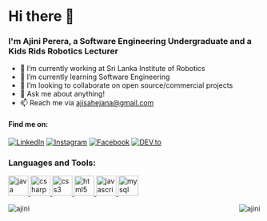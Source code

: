 <h1>Hi there 👋</h1>
<h3>I'm Ajini Perera, a Software Engineering Undergraduate and a Kids Rids Robotics Lecturer</h3>

- 🔭 I’m currently working at Sri Lanka Institute of Robotics
- 🌱 I’m currently learning Software Engineering
- 👯 I’m looking to collaborate on open source/commercial projects
- 💬 Ask me about anything! 
- 📫 Reach me via ajisahejana@gmail.com
<h4 align="left">Find me on:</h4>
<a href="https://www.linkedin.com/in/ajini-perera/" target="_blank"><img src="https://img.shields.io/badge/LinkedIn-%230077B5.svg?&style=flat-square&logo=linkedin&logoColor=white" alt="LinkedIn"></a>
<a href="https://www.instagram.com/ajini_sahaejana/" target="_blank"><img src="https://img.shields.io/badge/Instagram-%23E4405F.svg?&style=flat-square&logo=instagram&logoColor=white" alt="Instagram"></a>
<a href="https://www.facebook.com/ajini.sahaejana/" target="_blank"><img src="https://img.shields.io/badge/Facebook-%231877F2.svg?&style=flat-square&logo=facebook&logoColor=white" alt="Facebook"></a>
<a href="https://dev.to/ajinisahaejana" target="_blank"><img src="https://img.shields.io/badge/DEV-%230A0A0A.svg?&style=flat-square&logo=DEV.to&logoColor=white" alt="DEV.to"></a>
<h3 align="left">Languages and Tools:</h3>
<p align="left"> <a href="https://www.java.com/en/" target="_blank"> <img
            src="https://devicon.dev/devicon.git/icons/java/java-plain.svg" alt="java"
            width="40" height="40" /> </a> <a href="https://www.w3schools.com/cs/" target="_blank"> <img
            src="https://devicon.dev/devicon.git/icons/csharp/csharp-plain.svg" alt="csharp"
            width="40" height="40" /> </a> <a href="https://www.w3schools.com/css/" target="_blank"> <img
            src="https://devicons.github.io/devicon/devicon.git/icons/css3/css3-original-wordmark.svg" alt="css3"
            width="40" height="40" /> </a> <a href="https://www.w3.org/html/" target="_blank"> <img
            src="https://devicons.github.io/devicon/devicon.git/icons/html5/html5-original-wordmark.svg" alt="html5"
            width="40" height="40" /> </a> </a> <a href="https://developer.mozilla.org/en-US/docs/Web/JavaScript"
        target="_blank"> <img src="https://devicons.github.io/devicon/devicon.git/icons/javascript/javascript-original.svg"
            alt="javascript" width="40" height="40" /> </a> <a href="https://www.mysql.com/" target="_blank"> <img
            src="https://devicons.github.io/devicon/devicon.git/icons/mysql/mysql-original-wordmark.svg" alt="mysql"
            width="40" height="40" /> </a> </p>
 
<p><img align="left" src="https://github-readme-stats.vercel.app/api/top-langs/?username=ajini-sahaejana&layout=compact"
        alt="ajini" /></p>
<p>&nbsp;<img align="right" src="https://github-readme-stats.vercel.app/api?username=ajini-sahaejana&show_icons=true"
        alt="ajini" /></p>
<!--
<p align="left"> <img src="https://komarev.com/ghpvc/?username=ajini-sahaejana&color=brightgreen" alt="ajini" /> </p>
![](https://img.shields.io/badge/<WORD_ON_LEFT>-<WORD_ON_RIGHT>-informational?style=flat&logo=data:image/svg%2bxml;base64,<BASE64_DATA>)
![](https://img.shields.io/badge/<WORD_ON_LEFT>-<WORD_ON_RIGHT>-informational?style=flat&logo=<LOGO_NAME>&logoColor=white&color=2bbc8a)
-->
